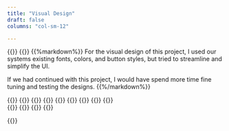 ```yaml
---
title: "Visual Design"
draft: false
columns: "col-sm-12"

---
```

{{<row>}}
{{<column class="col-sm-12 col-md-8 col-lg-7 mb-4" >}}
{{%markdown%}}
For the visual design of this project, I used our systems existing fonts, colors, and button styles, but tried to streamline and simplify the UI. 

If we had continued with this project, I would have spend more time fine tuning and testing the designs.
{{%/markdown%}}
<div class="row mt-5">
    {{<column class="col-sm-6 col-md-4 float-left">}}
    {{<workImage class="figure text-muted mb-4" src="/work/pm-redesign/03-visual/v4-contact-tablet.png" alt="Customer details on a tablet" caption="Customer details on a tablet">}}
    {{</column>}}
    {{<column class="col-sm-6 col-md-4  float-left">}}
    {{<workImage class="figure text-muted mb-4" src="/work/pm-redesign/03-visual/v4jobdone-tablet.png" alt="Completed Job on a tablet" caption="Completed Job on a tablet">}}
    {{</column>}}
    {{<column class="col-sm-6 col-md-4 float-left">}}
    {{<workImage class="figure text-muted mb-4" src="/work/pm-redesign/03-visual/v4jobprog-desktop.png" alt="Job 'In Progress' on a desktop" caption="Job 'In Progress' on a desktop">}}
    {{</column>}}
</div>
{{</column>}}
{{<column class="col-sm-6 col-md-2">}}
  {{<workImage class="figure text-muted mb-4" src="/work/pm-redesign/03-visual/v05mobilejob.png" alt="Job Screen on a mobile device">}}
{{</column>}}

{{</row>}}